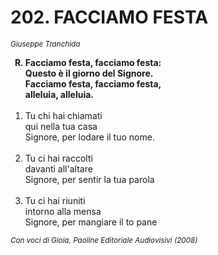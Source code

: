 # 202. FACCIAMO FESTA

<sub><i>Giuseppe Tranchida</i></sub>
<ol>
  <b><li type="A" value="18">Facciamo festa, facciamo festa:<br>
    Questo è il giorno del Signore.<br>
    Facciamo festa, facciamo festa,<br>
    alleluia, alleluia.</li></b><br>
  <li value="1">Tu chi hai chiamati<br>
    qui nella tua casa<br>
    Signore, per lodare il tuo nome.</li><br>
  <li>Tu ci hai raccolti<br>
    davanti all'altare<br>
    Signore, per sentir la tua parola</li><br>
  <li>Tu ci hai riuniti<br>
    intorno alla mensa<br>
    Signore, per mangiare il to pane</li>
</ol>
<sub><i>Con voci di Gioia, Paoline Editoriale Audiovisivi (2008)</i></sub>
